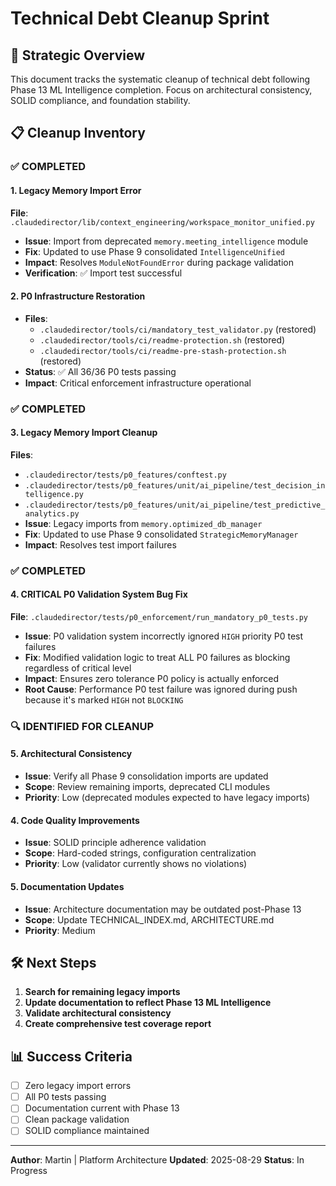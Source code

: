 # Technical Debt Cleanup Sprint

## 🎯 **Strategic Overview**

This document tracks the systematic cleanup of technical debt following Phase 13 ML Intelligence completion. Focus on architectural consistency, SOLID compliance, and foundation stability.

## 📋 **Cleanup Inventory**

### **✅ COMPLETED**

#### **1. Legacy Memory Import Error**
**File**: `.claudedirector/lib/context_engineering/workspace_monitor_unified.py`
- **Issue**: Import from deprecated `memory.meeting_intelligence` module
- **Fix**: Updated to use Phase 9 consolidated `IntelligenceUnified`
- **Impact**: Resolves `ModuleNotFoundError` during package validation
- **Verification**: ✅ Import test successful

#### **2. P0 Infrastructure Restoration**
- **Files**:
  - `.claudedirector/tools/ci/mandatory_test_validator.py` (restored)
  - `.claudedirector/tools/ci/readme-protection.sh` (restored)
  - `.claudedirector/tools/ci/readme-pre-stash-protection.sh` (restored)
- **Status**: ✅ All 36/36 P0 tests passing
- **Impact**: Critical enforcement infrastructure operational

### **✅ COMPLETED**

#### **3. Legacy Memory Import Cleanup**
**Files**:
- `.claudedirector/tests/p0_features/conftest.py`
- `.claudedirector/tests/p0_features/unit/ai_pipeline/test_decision_intelligence.py`
- `.claudedirector/tests/p0_features/unit/ai_pipeline/test_predictive_analytics.py`
- **Issue**: Legacy imports from `memory.optimized_db_manager`
- **Fix**: Updated to use Phase 9 consolidated `StrategicMemoryManager`
- **Impact**: Resolves test import failures

### **✅ COMPLETED**

#### **4. CRITICAL P0 Validation System Bug Fix**
**File**: `.claudedirector/tests/p0_enforcement/run_mandatory_p0_tests.py`
- **Issue**: P0 validation system incorrectly ignored `HIGH` priority P0 test failures
- **Fix**: Modified validation logic to treat ALL P0 failures as blocking regardless of critical level
- **Impact**: Ensures zero tolerance P0 policy is actually enforced
- **Root Cause**: Performance P0 test failure was ignored during push because it's marked `HIGH` not `BLOCKING`

### **🔍 IDENTIFIED FOR CLEANUP**

#### **5. Architectural Consistency**
- **Issue**: Verify all Phase 9 consolidation imports are updated
- **Scope**: Review remaining imports, deprecated CLI modules
- **Priority**: Low (deprecated modules expected to have legacy imports)

#### **4. Code Quality Improvements**
- **Issue**: SOLID principle adherence validation
- **Scope**: Hard-coded strings, configuration centralization
- **Priority**: Low (validator currently shows no violations)

#### **5. Documentation Updates**
- **Issue**: Architecture documentation may be outdated post-Phase 13
- **Scope**: Update TECHNICAL_INDEX.md, ARCHITECTURE.md
- **Priority**: Medium

## 🛠️ **Next Steps**

1. **Search for remaining legacy imports**
2. **Update documentation to reflect Phase 13 ML Intelligence**
3. **Validate architectural consistency**
4. **Create comprehensive test coverage report**

## 📊 **Success Criteria**

- [ ] Zero legacy import errors
- [ ] All P0 tests passing
- [ ] Documentation current with Phase 13
- [ ] Clean package validation
- [ ] SOLID compliance maintained

---
**Author**: Martin | Platform Architecture
**Updated**: 2025-08-29
**Status**: In Progress

